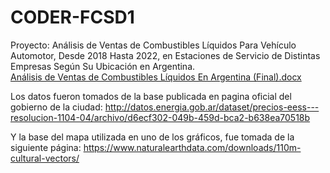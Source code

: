 # CODER-FCSD1
Proyecto: Análisis de Ventas de Combustibles Líquidos Para Vehículo Automotor, Desde 2018 Hasta 2022, en Estaciones de Servicio de Distintas Empresas Según Su Ubicación en  Argentina.  
[Análisis de Ventas de Combustibles Líquidos En Argentina (Final).docx](https://github.com/DavidParales/CODER-FCSD1/files/15445685/Analisis.de.Ventas.de.Combustibles.Liquidos.En.Argentina.Final.docx)

Los datos fueron tomados de la base publicada en pagina oficial del gobierno de la ciudad: 
http://datos.energia.gob.ar/dataset/precios-eess---resolucion-1104-04/archivo/d6ecf302-049b-459d-bca2-b638ea70518b

Y la base del mapa utilizada en uno de los gráficos, fue tomada de la siguiente página: 
https://www.naturalearthdata.com/downloads/110m-cultural-vectors/
